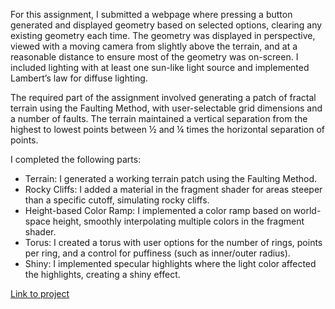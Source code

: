 For this assignment, I submitted a webpage where pressing a button generated and displayed geometry based on selected options, clearing any existing geometry each time. The geometry was displayed in perspective, viewed with a moving camera from slightly above the terrain, and at a reasonable distance to ensure most of the geometry was on-screen. I included lighting with at least one sun-like light source and implemented Lambert’s law for diffuse lighting.

The required part of the assignment involved generating a patch of fractal terrain using the Faulting Method, with user-selectable grid dimensions and a number of faults. The terrain maintained a vertical separation from the highest to lowest points between ½ and ¼ times the horizontal separation of points.

I completed the following parts:

- Terrain: I generated a working terrain patch using the Faulting Method.
- Rocky Cliffs: I added a material in the fragment shader for areas steeper than a specific cutoff, simulating rocky cliffs.
- Height-based Color Ramp: I implemented a color ramp based on world-space height, smoothly interpolating multiple colors in the fragment shader.
- Torus: I created a torus with user options for the number of rings, points per ring, and a control for puffiness (such as inner/outer radius).
- Shiny: I implemented specular highlights where the light color affected the highlights, creating a shiny effect.

[Link to project ](https://satvikp221b.github.io/Computer-Interactive-Graphics/MP3.html)
